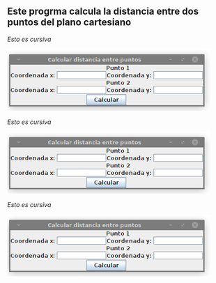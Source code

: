 ## Este progrma calcula la distancia entre dos puntos del plano cartesiano
*Esto es cursiva*


![Interfaz Grafica en java para calcular la distancia entre dos puntos](https://github.com/Diego-debian/JavaAplication/blob/main/programas/DistanciaEntreDosPuntos/img/Captura%20de%20pantalla_2021-07-29_21-42-08.png?raw=true)

*Esto es cursiva*



![Interfaz Grafica en java para calcular la distancia entre dos puntos](https://github.com/Diego-debian/JavaAplication/blob/main/programas/DistanciaEntreDosPuntos/img/Captura%20de%20pantalla_2021-07-29_21-42-08.png?raw=true)

*Esto es cursiva*



![Interfaz Grafica en java para calcular la distancia entre dos puntos](https://github.com/Diego-debian/JavaAplication/blob/main/programas/DistanciaEntreDosPuntos/img/Captura%20de%20pantalla_2021-07-29_21-42-08.png?raw=true)


